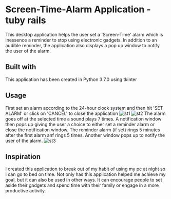 # Screen-Time-Alarm Application - tuby rails
This desktop application helps the user set a 'Screen-Time' alarm which is inessence a reminder to stop using electronic gadgets. In addition to an audible reminder, the application also displays a pop up window to notify the user of the alarm. 
## Built with
This application has been created in Python 3.7.0 using tkinter
## Usage
First set an alarm according to the 24-hour clock system and then hit 'SET ALARM' or click on 'CANCEL' to close the application
![st1](https://user-images.githubusercontent.com/55396033/65916327-fdd30300-e389-11e9-9ea4-13169b151106.png)
![st2](https://user-images.githubusercontent.com/55396033/65916335-00cdf380-e38a-11e9-93fe-443d3f7858b4.png)
The alarm goes off at the selected time a sound plays 7 times. A notification window then pops up giving the user a choice to either set a reminder alarm or close the notification window. The reminder alarm (if set) rings 5 minutes after the first alarm anf rings 5 times. Another window pops up to notify the user of the alarm.
![st3](https://user-images.githubusercontent.com/55396033/65916345-03c8e400-e38a-11e9-8547-e37337a8e409.png) 
## Inspiration
I created this application to break out of my habit of using my pc at night so I can go to bed on time. Not only has this application helped me achieve my goal, but it can also be used in other ways. It can encourage people to set aside their gadgets and spend time with their family or engage in a more productive activity. 

